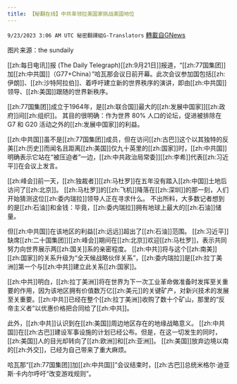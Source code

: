 ```yaml
---
title: 【秘翻在线】中共率领拉美国家挑战美国地位
---
```

`9/23/2023 3:06 AM UTC 秘密翻譯組G-Translators` [轉載自GNews](https://gnews.org/articles/1729010)

图片来源：the sundaily

[[zh:每日电讯]]报 (The Daily Telegraph)[[zh:9月21日]]报道，“[[zh:77国集团]]加[[zh:中共国]]（G77+China）”哈瓦那会议日前开幕。此次会议参加国包括[[zh:伊朗]]、[[zh:沙特阿拉伯]]、​​​​​​​​​​​​​​​​​​​​​​​​​​​​着呼吁建立新的世界秩序的演讲，即由[[zh:中共国]]领导、[[zh:美国]]跟随的世界新秩序。

[[zh:77国集团]]成立于1964年，是[[zh:联合国]]最大的[[zh:发展中国家]][[zh:政府]]间[[zh:组织]]。 其目的很明确：作为世界 80% 人口的论坛，促进被排除在 G7 和 G20 活动之外的[[zh:发展中国家]]的利益。

[[zh:中共国]]虽不是[[zh:77国集团]]成员，但在访问[[zh:古巴]]这个以其独特的反美[[zh:历史]]而闻名且距离[[zh:美国]]仅九十英里的[[zh:国家]]时，[[zh:中共国]]明确表示它站在“被压迫者”一边，[[zh:中共政治局常委]][[zh:李希]]代表[[zh:习近平]]在会议上发言。

[[zh:峰会]]前一天，[[zh:独裁者]][[zh:马杜罗]]在五年没有踏入[[zh:中国]]土地后访问了[[zh:北京]]。 [[zh:马杜罗]]的[[zh:飞机]]降落在[[zh:深圳]]的那一刻，人们开始猜测这位[[zh:委内瑞拉]]领导人正在寻求什么。 不出所料，大多数记者想到的是[[zh:石油]]和金钱：毕竟，[[zh:委内瑞拉]]拥有地球上最大的[[zh:石油]]储量。

但[[zh:中共国]]在该地区的利益[[zh:远远]]超出了[[zh:石油]]范围。 [[zh:习近平]]缺席[[zh:二十国集团]][[zh:峰会]]期间在[[zh:北京]]欢迎[[zh:马杜罗]]，表示共同努力向世界展示两[[zh:国关]]系的亲密程度。 [[zh:中共]]将与这个[[zh:南美]][[zh:国家]]的关系升级为“全天候战略伙伴关系”，[[zh:委内瑞拉]]是[[zh:拉丁美洲]]第一个与[[zh:中共]]建立此关系[[zh:国家]]。

[[zh:中共]]明白，[[zh:拉丁美洲]]将在世界为下一次工业革命做准备时发挥至关重要的作用，因为该地区拥有价值数万亿[[zh:美元]]的关键矿产，对新兴技术的发展至关重要。[[zh:中共]]已经在整个[[zh:拉丁美洲]]收购了数十个矿山，那里的“反帝主义者”以优惠价格把合同给了[[zh:中共]]。

此外，[[zh:中共]]认识到在[[zh:美国]]周边地区存在的地缘战略意义。 [[zh:中共国]]在[[zh:古巴]]建设军事设施的计划已经公布。但是，在这一切发生的同时，[[zh:美国]]人的目光却转向了[[zh:欧洲]]和[[zh:亚洲]]。 [[zh:美国]]放弃边境以南的[[zh:外交]]，已经为自己带来了重大麻烦。

哈瓦那“[[zh:77国集团]]加[[zh:中共国]]”会议结束时，[[zh:古巴]]总统米格尔·迪亚斯·卡内尔呼吁“改变游戏规则”。
